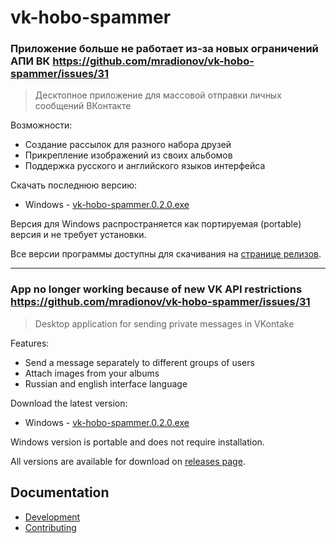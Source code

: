vk-hobo-spammer
===

### Приложение больше не работает из-за новых ограничений АПИ ВК https://github.com/mradionov/vk-hobo-spammer/issues/31

> Десктопное приложение для массовой отправки личных сообщений ВКонтакте

Возможности:
- Создание рассылок для разного набора друзей
- Прикрепление изображений из своих альбомов
- Поддержка русского и английского языков интерфейса

Скачать последнюю версию:

- Windows - [vk-hobo-spammer.0.2.0.exe](https://github.com/mradionov/vk-hobo-spammer/releases/download/v0.2.0/vk-hobo-spammer.0.2.0.exe)

Версия для Windows распространяется как портируемая (portable) версия и не требует установки.

Все версии программы доступны для скачивания на [странице релизов](https://github.com/mradionov/vk-hobo-spammer/releases).

---

### App no longer working because of new VK API restrictions https://github.com/mradionov/vk-hobo-spammer/issues/31

> Desktop application for sending private messages in VKontake

Features:
- Send a message separately to different groups of users
- Attach images from your albums
- Russian and english interface language

Download the latest version:

- Windows - [vk-hobo-spammer.0.2.0.exe](https://github.com/mradionov/vk-hobo-spammer/releases/download/v0.2.0/vk-hobo-spammer.0.2.0.exe)

Windows version is portable and does not require installation.

All versions are available for download on [releases page](https://github.com/mradionov/vk-hobo-spammer/releases).


## Documentation

- [Development](docs/DEVELOPMENT.md)
- [Contributing](docs/CONTRIBUTING.md)
